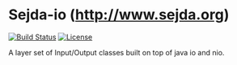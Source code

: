 Sejda-io (http://www.sejda.org)
=====
[![Build Status](https://travis-ci.org/torakiki/sejda-io.png)](https://travis-ci.org/torakiki/sejda-io)
[![License](http://img.shields.io/badge/license-APLv2-blue.svg)](http://www.apache.org/licenses/LICENSE-2.0.html)

A layer set of Input/Output classes built on top of java io and nio.

